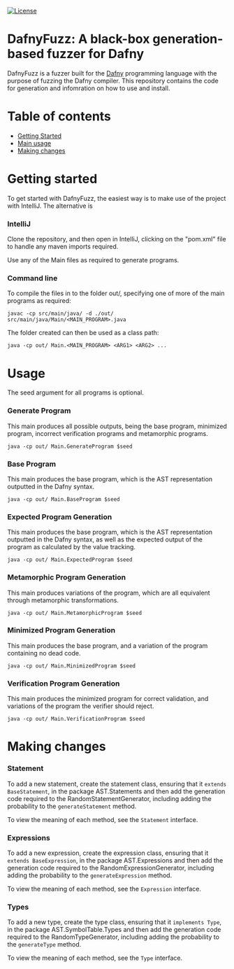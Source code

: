 [![License](https://img.shields.io/badge/License-BSD%203--Clause-blue.svg)](https://opensource.org/licenses/BSD-3-Clause)

# DafnyFuzz: A black-box generation-based fuzzer for Dafny

DafnyFuzz is a fuzzer built for the [Dafny](https://dafny.org/) programming language with the purpose of fuzzing the Dafny compiler. This repository contains the code for generation and infomration on how to use and install.

# Table of contents

- [Getting Started](#getting-started)
- [Main usage](#usage)
- [Making changes](#making-changes)

# Getting started

To get started with DafnyFuzz, the easiest way is to make use of the project with IntelliJ. The alternative is 

### IntelliJ

Clone the repository, and then open in IntelliJ, clicking on the "pom.xml" file to handle any maven imports required.

Use any of the Main files as required to generate programs.

### Command line

To compile the files in to the folder out/, specifying one of more of the main programs as required:

```shell
javac -cp src/main/java/ -d ./out/ src/main/java/Main/<MAIN_PROGRAM>.java
```

The folder created can then be used as a class path:

```shell
java -cp out/ Main.<MAIN_PROGRAM> <ARG1> <ARG2> ...
```

# Usage

The seed argument for all programs is optional.

### Generate Program

This main produces all possible outputs, being the base program, minimized program, incorrect verification programs and metamorphic programs.

```shell
java -cp out/ Main.GenerateProgram $seed
```

### Base Program

This main produces the base program, which is the AST representation outputted in the Dafny syntax.

```shell
java -cp out/ Main.BaseProgram $seed
```

### Expected Program Generation

This main produces the base program, which is the AST representation outputted in the Dafny syntax, as well as the expected output of the program as calculated by the value tracking.

```shell
java -cp out/ Main.ExpectedProgram $seed
```

### Metamorphic Program Generation

This main produces variations of the program, which are all equivalent through metamorphic transformations.

```shell
java -cp out/ Main.MetamorphicProgram $seed
```

### Minimized Program Generation

This main produces the base program, and a variation of the program containing no dead code.

```shell
java -cp out/ Main.MinimizedProgram $seed
```

### Verification Program Generation

This main produces the minimized program for correct validation, and variations of the program the verifier should reject.

```shell
java -cp out/ Main.VerificationProgram $seed
```

# Making changes

### Statement

To add a new statement, create the statement class, ensuring that it ```extends BaseStatement```, in the package AST.Statements and then add the generation code required to the RandomStatementGenerator, including adding the probability to the ```generateStatement``` method.

To view the meaning of each method, see the ```Statement``` interface.

### Expressions

To add a new expression, create the expression class, ensuring that it ```extends BaseExpression```, in the package AST.Expressions and then add the generation code required to the RandomExpressionGenerator, including adding the probability to the ```generateExpression``` method.

To view the meaning of each method, see the ```Expression``` interface.

### Types

To add a new type, create the type class, ensuring that it ```implements Type```, in the package AST.SymbolTable.Types and then add the generation code required to the RandomTypeGenerator, including adding the probability to the ```generateType``` method.

To view the meaning of each method, see the ```Type``` interface.

